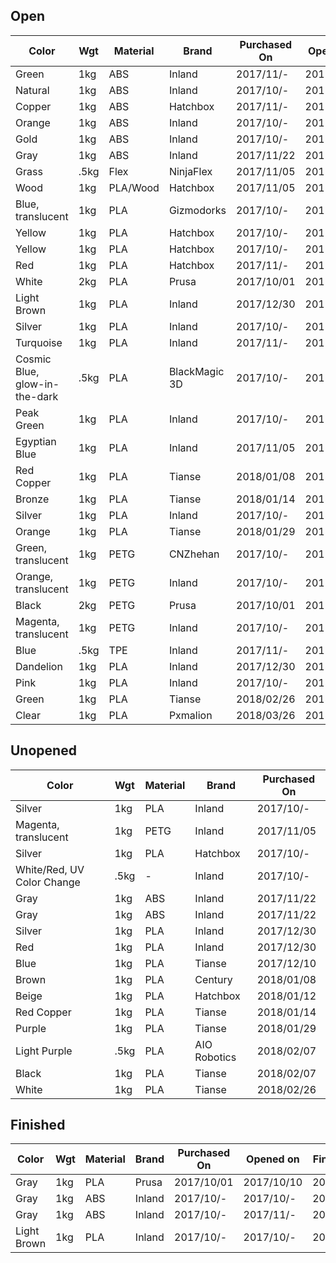 

## Open

Color                           | Wgt  | Material   | Brand          | Purchased On | Opened on    | Remaining
--------------------------------|------|------------|----------------|--------------|--------------|-----------
Green                           | 1kg  | ABS        | Inland         | 2017/11/-    | 2017/11/-    | 99%
Natural                         | 1kg  | ABS        | Inland         | 2017/10/-    | 2017/10/-    | 99%
Copper                          | 1kg  | ABS        | Hatchbox       | 2017/11/-    | 2017/11/-    | 90%
Orange                          | 1kg  | ABS        | Inland         | 2017/10/-    | 2017/10/20   | 90%
Gold                            | 1kg  | ABS        | Inland         | 2017/10/-    | 2017/10/15   | 90%
Gray                            | 1kg  | ABS        | Inland         | 2017/11/22   | 2017/11/22   | 30%
Grass                           | .5kg | Flex       | NinjaFlex      | 2017/11/05   | 2017/11/12   | 95%
Wood                            | 1kg  | PLA/Wood   | Hatchbox       | 2017/11/05   | 2017/11/12   | 99%
Blue, translucent               | 1kg  | PLA        | Gizmodorks     | 2017/10/-    | 2017/10/20   | 75%
Yellow                          | 1kg  | PLA        | Hatchbox       | 2017/10/-    | 2017/10/-    | 10%
Yellow                          | 1kg  | PLA        | Hatchbox       | 2017/10/-    | 2017/10/-    | 75%
Red                             | 1kg  | PLA        | Hatchbox       | 2017/11/-    | 2017/11/-    | 10%
White                           | 2kg  | PLA        | Prusa          | 2017/10/01   | 2017/10/10   | 15%
Light Brown                     | 1kg  | PLA        | Inland         | 2017/12/30   | 2017/12/31   | 30%
Silver                          | 1kg  | PLA        | Inland         | 2017/10/-    | 2017/10/-    | 80%
Turquoise                       | 1kg  | PLA        | Inland         | 2017/11/-    | 2017/11/-    | 75%
Cosmic Blue, glow-in-the-dark   | .5kg | PLA        | BlackMagic 3D  | 2017/10/-    | 2017/10/-    | 50%
Peak Green                      | 1kg  | PLA        | Inland         | 2017/10/-    | 2017/12/02   | 30%
Egyptian Blue                   | 1kg  | PLA        | Inland         | 2017/11/05   | 2017/12/10   | 50%
Red Copper                      | 1kg  | PLA        | Tianse         | 2018/01/08   | 2018/01/08   | 100%
Bronze                          | 1kg  | PLA        | Tianse         | 2018/01/14   | 2018/01/16   | 100%
Silver                          | 1kg  | PLA        | Inland         | 2017/10/-    | 2018/01/23   | 90%
Orange                          | 1kg  | PLA        | Tianse         | 2018/01/29   | 2018/01/29   | 100%
Green, translucent              | 1kg  | PETG       | CNZhehan       | 2017/10/-    | 2017/10/-    | 80%
Orange, translucent             | 1kg  | PETG       | Inland         | 2017/10/-    | 2017/10/25   | 80%
Black                           | 2kg  | PETG       | Prusa          | 2017/10/01   | 2017/10/10   | 60%
Magenta, translucent            | 1kg  | PETG       | Inland         | 2017/10/-    | 2017/11/18   | 100%
Blue                            | .5kg | TPE        | Inland         | 2017/11/-    | 2017/11/-    | 80%
Dandelion                       | 1kg  | PLA        | Inland         | 2017/12/30   | 2018/02/16   | 95%
Pink                            | 1kg  | PLA        | Inland         | 2017/10/-    | 2018/02/17   | 95%
Green                           | 1kg  | PLA        | Tianse         | 2018/02/26   | 2018/03/01   | 90%
Clear                           | 1kg  | PLA        | Pxmalion       | 2018/03/26   | 2018/04/01   | 95%

## Unopened

Color                           | Wgt  | Material   | Brand          | Purchased On 
--------------------------------|------|------------|----------------|--------------
Silver                          | 1kg  | PLA        | Inland         | 2017/10/-
Magenta, translucent            | 1kg  | PETG       | Inland         | 2017/11/05
Silver                          | 1kg  | PLA        | Hatchbox       | 2017/10/-
White/Red, UV Color Change      | .5kg | -          | Inland         | 2017/10/-
Gray                            | 1kg  | ABS        | Inland         | 2017/11/22
Gray                            | 1kg  | ABS        | Inland         | 2017/11/22
Silver                          | 1kg  | PLA        | Inland         | 2017/12/30
Red                             | 1kg  | PLA        | Inland         | 2017/12/30
Blue                            | 1kg  | PLA        | Tianse         | 2017/12/10
Brown                           | 1kg  | PLA        | Century        | 2018/01/08
Beige                           | 1kg  | PLA        | Hatchbox       | 2018/01/12
Red Copper                      | 1kg  | PLA        | Tianse         | 2018/01/14
Purple                          | 1kg  | PLA        | Tianse         | 2018/01/29
Light Purple                    | .5kg | PLA        | AIO Robotics   | 2018/02/07
Black                           | 1kg  | PLA        | Tianse         | 2018/02/07
White                           | 1kg  | PLA        | Tianse         | 2018/02/26

## Finished

Color                           | Wgt  | Material   | Brand          | Purchased On | Opened on    | Finished On
--------------------------------|------|------------|----------------|--------------|--------------|--------------
Gray                            | 1kg  | PLA        | Prusa          | 2017/10/01   | 2017/10/10   | 2017/10/-
Gray                            | 1kg  | ABS        | Inland         | 2017/10/-    | 2017/10/-    | 2017/10/-
Gray                            | 1kg  | ABS        | Inland         | 2017/10/-    | 2017/11/-    | 2017/11/12
Light Brown                     | 1kg  | PLA        | Inland         | 2017/10/-    | 2017/10/-    | 2018/01/07

